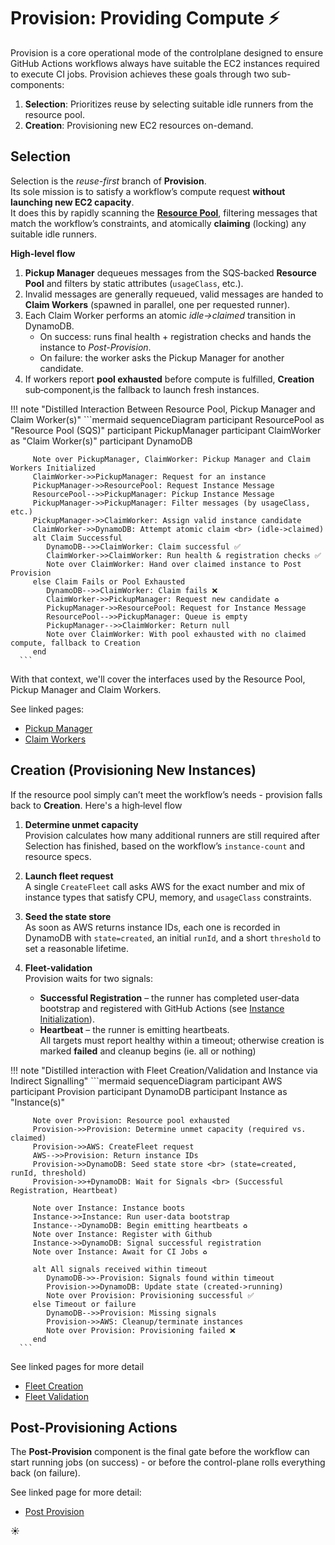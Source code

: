 # Provision: Providing Compute ⚡

Provision is a core operational mode of the controlplane designed to ensure GitHub Actions workflows always have suitable the EC2 instances required to execute CI jobs. Provision achieves these goals through two sub-components:

1. **Selection**: Prioritizes reuse by selecting suitable idle runners from the resource pool.
2. **Creation**: Provisioning new EC2 resources on-demand.

<!-- ☀️ -->

## Selection

Selection is the *reuse-first* branch of **Provision**.  
Its sole mission is to satisfy a workflow’s compute request **without launching new EC2 capacity**.  
It does this by rapidly scanning the [**Resource Pool**](../resource-pool.md), filtering messages that match the workflow’s constraints, and atomically **claiming** (locking) any suitable idle runners.

**High‑level flow**

1. **Pickup Manager** dequeues messages from the SQS‑backed **Resource Pool** and filters by static attributes (`usageClass`, etc.).
2. Invalid messages are generally requeued, valid messages are handed to **Claim Workers** (spawned in parallel, one per requested runner).
3. Each Claim Worker performs an atomic *idle->claimed* transition in DynamoDB.  
    - On success: runs final health + registration checks and hands the instance to *Post-Provision*.  
    - On failure: the worker asks the Pickup Manager for another candidate.
4. If workers report **pool exhausted** before compute is fulfilled, **Creation** sub‑component,is the fallback to launch fresh instances.

!!! note "Distilled Interaction Between Resource Pool, Pickup Manager and Claim Worker(s)"
      ```mermaid
      sequenceDiagram
         participant ResourcePool as "Resource Pool (SQS)"
         participant PickupManager
         participant ClaimWorker as "Claim Worker(s)"
         participant DynamoDB

         Note over PickupManager, ClaimWorker: Pickup Manager and Claim Workers Initialized
         ClaimWorker->>PickupManager: Request for an instance
         PickupManager->>ResourcePool: Request Instance Message
         ResourcePool-->>PickupManager: Pickup Instance Message
         PickupManager->>PickupManager: Filter messages (by usageClass, etc.)
         PickupManager->>ClaimWorker: Assign valid instance candidate
         ClaimWorker->>DynamoDB: Attempt atomic claim <br> (idle->claimed)
         alt Claim Successful
            DynamoDB-->>ClaimWorker: Claim successful ✅
            ClaimWorker->>ClaimWorker: Run health & registration checks ✅
            Note over ClaimWorker: Hand over claimed instance to Post Provision
         else Claim Fails or Pool Exhausted
            DynamoDB-->>ClaimWorker: Claim fails ❌
            ClaimWorker->>PickupManager: Request new candidate ♻️
            PickupManager->>ResourcePool: Request for Instance Message
            ResourcePool-->>PickupManager: Queue is empty
            PickupManager-->>ClaimWorker: Return null 
            Note over ClaimWorker: With pool exhausted with no claimed compute, fallback to Creation
         end
      ```

With that context, we'll cover the interfaces used by the Resource Pool, Pickup Manager and Claim Workers.

See linked pages:

- [Pickup Manager](./selection/pickup-manager.md)
- [Claim Workers](./selection/claim-workers.md)

<!-- ☀️ -->

## Creation (Provisioning New Instances)

If the resource pool simply can’t meet the workflow’s needs - provision falls back to **Creation**. Here's a high‑level flow

1. **Determine unmet capacity**  
   Provision calculates how many additional runners are still required after Selection has finished, based on the workflow’s `instance-count` and resource specs.

2. **Launch fleet request**  
   A single `CreateFleet` call asks AWS for the exact number and mix of instance types that satisfy CPU, memory, and `usageClass` constraints.

3. **Seed the state store**  
   As soon as AWS returns instance IDs, each one is recorded in DynamoDB with `state=created`, an initial `runId`, and a short `threshold` to set a reasonable lifetime.

4. **Fleet‑validation**  
   Provision waits for two signals:  
      - **Successful Registration** – the runner has completed user‑data bootstrap and registered with GitHub Actions (see [Instance Initialization](../instance-initialization.md)).  
      - **Heartbeat** – the runner is emitting heartbeats.  
   All targets must report healthy within a timeout; otherwise creation is marked **failed** and cleanup begins (ie. all or nothing)

!!! note "Distilled interaction with Fleet Creation/Validation and Instance via Indirect Signalling"
      ```mermaid
      sequenceDiagram
         participant AWS
         participant Provision
         participant DynamoDB
         participant Instance as "Instance(s)"

         Note over Provision: Resource pool exhausted
         Provision->>Provision: Determine unmet capacity (required vs. claimed)
         Provision->>AWS: CreateFleet request
         AWS-->>Provision: Return instance IDs
         Provision->>DynamoDB: Seed state store <br> (state=created, runId, threshold)
         Provision->>+DynamoDB: Wait for Signals <br> (Successful Registration, Heartbeat)

         Note over Instance: Instance boots
         Instance->>Instance: Run user-data bootstrap
         Instance-->DynamoDB: Begin emitting heartbeats ♻️ 
         Note over Instance: Register with Github
         Instance->>DynamoDB: Signal successful registration
         Note over Instance: Await for CI Jobs ♻️
         
         alt All signals received within timeout
            DynamoDB->>-Provision: Signals found within timeout
            Provision->>DynamoDB: Update state (created->running)
            Note over Provision: Provisioning successful ✅
         else Timeout or failure
            DynamoDB-->>Provision: Missing signals
            Provision->>AWS: Cleanup/terminate instances
            Note over Provision: Provisioning failed ❌
         end
      ```

See linked pages for more detail

- [Fleet Creation](./creation/fleet-creation.md)
- [Fleet Validation](./creation/fleet-validation.md)

<!-- ☀️ -->

## Post-Provisioning Actions

The **Post-Provision** component is the final gate before the workflow can start running jobs (on success) - or before the control-plane rolls everything back (on failure).  

See linked page for more detail:

- [Post Provision](./post-provision.md)

:sunny: